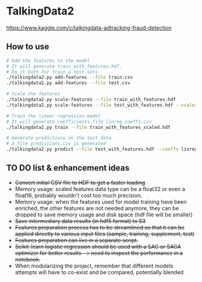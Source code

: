 # TalkingData2

https://www.kaggle.com/c/talkingdata-adtracking-fraud-detection

## How to use

```bash
# Add the features to the model
# It will generate train_with_features.hdf.
# Do it both for train & test sets
./talkingdata2.py add-features --file train.csv
./talkingdata2.py add-features --file test.csv

# Scale the features
./talkingdata2.py scale-features --file train_with_features.hdf
./talkingdata2.py scale-features --file test_with_features.hdf --scaler StandardScaler.pkl

# Train the linear regression model
# It will generate coefficients file linreg_coeffs.csv
./talkingdata2.py train --file train_with_features_scaled.hdf

# Generate predictions on the test data
# A file predictions.csv is generated
./talkingdata2.py predict --file test_with_features.hdf --coeffs linreg_coeffs.csv
```

## TO DO list & enhancement ideas
* ~~Convert initial CSV file to HDF to get a faster loading~~
* Memory usage: scaled features data type can be a float32 or even a float16, probably wouldn't cost too much precision.
* Memory usage: when the features used for model training have been enriched, the other features are not needed anymore, they can be dropped to save memory usage and disk space (hdf file will be smaller)
* ~~Save intermediary data results (in hdf5 format) to S3~~
* ~~Features preparation process has to be streamlined so that it can be applied directly to various input files (sample, training, supplement, test)~~
* ~~Features preparation can live in a separate script.~~
* ~~Scikit-learn logistic regression should be used with a SAG or SAGA optimizer for better results --> need to inspect the performance in a notebook.~~
* When modularizing the project, remember that different models attempts will have to co-exist and be compared, potentially blended
